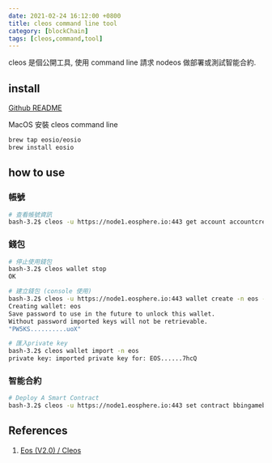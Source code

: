 ```yaml
---
date: 2021-02-24 16:12:00 +0800
title: cleos command line tool
category: [blockChain]
tags: [cleos,command,tool]
---
```


cleos 是個公開工具, 使用 command line 請求 nodeos 做部署或測試智能合約. 

<!--more-->

## install

[Github README](https://github.com/EOSIO/eos/blob/master/README.md)

MacOS 安裝 cleos command line

```bash
brew tap eosio/eosio
brew install eosio
```

## how to use

### 帳號

```bash
# 查看帳號資訊
bash-3.2$ cleos -u https://node1.eosphere.io:443 get account accountcreat
```

### 錢包

```bash
# 停止使用錢包
bash-3.2$ cleos wallet stop
OK

# 建立錢包 (console 使用)
bash-3.2$ cleos -u https://node1.eosphere.io:443 wallet create -n eos --to-console
Creating wallet: eos
Save password to use in the future to unlock this wallet.
Without password imported keys will not be retrievable.
"PW5KS..........uoX"

# 匯入private key
bash-3.2$ cleos wallet import -n eos
private key: imported private key for: EOS......7hcQ
```

### 智能合約

```bash
# Deploy A Smart Contract
bash-3.2$ cleos -u https://node1.eosphere.io:443 set contract bbingamebac1 /projects/eos-go/contracts/heart bbingamebac1@active
```

## References

1. [Eos (V2.0) / Cleos](https://developers.eos.io/manuals/eos/latest/cleos/index)